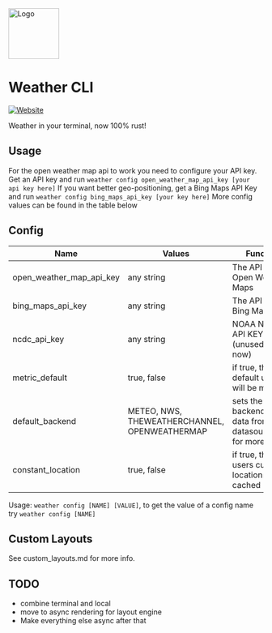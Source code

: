 <img src="./icon/icon.svg" alt="Logo" height="100" width="100">

# Weather CLI

[![Website](https://github.com/arihant2math/weathercli/actions/workflows/pages/pages-build-deployment/badge.svg)]([https://github.com/arihant2math/weathercli/actions/workflows/pages/pages-build-deployment](https://arihant2math.github.io/weathercli/index.html))

Weather in your terminal, now 100% rust!

## Usage

For the open weather map api to work you need to configure your API key.
Get an API key and run `weather config open_weather_map_api_key [your api key here]`
If you want better geo-positioning, get a Bing Maps API Key and run `weather config bing_maps_api_key [your key here]`
More config values can be found in the table below

## Config

| Name                     | Values                                        | Function                                                                    |
|--------------------------|-----------------------------------------------|-----------------------------------------------------------------------------|
| open_weather_map_api_key | any string                                    | The API key for Open Weather Maps                                           |
| bing_maps_api_key        | any string                                    | The API key for Bing Maps                                                   |
| ncdc_api_key             | any string                                    | NOAA NCDC API KEY (unused as of now)                                        |
| metric_default           | true, false                                   | if true, the default units will be metric                                   |
| default_backend          | METEO, NWS, THEWEATHERCHANNEL, OPENWEATHERMAP | sets the default backend to get data from, see datasources.md for more info |
| constant_location        | true, false                                   | if true, the users current location will be cached                          |

Usage: `weather config [NAME] [VALUE]`, to get the value of a config name try `weather config [NAME]`

## Custom Layouts

See custom_layouts.md for more info.

## TODO
- combine terminal and local
- move to async rendering for layout engine
- Make everything else async after that
